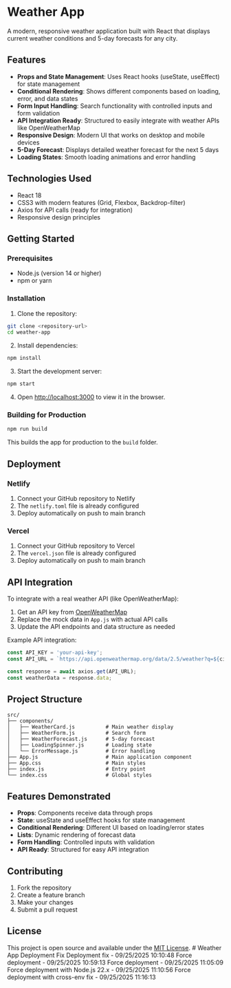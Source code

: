 # Weather App

A modern, responsive weather application built with React that displays current weather conditions and 5-day forecasts for any city.

## Features

- **Props and State Management**: Uses React hooks (useState, useEffect) for state management
- **Conditional Rendering**: Shows different components based on loading, error, and data states
- **Form Input Handling**: Search functionality with controlled inputs and form validation
- **API Integration Ready**: Structured to easily integrate with weather APIs like OpenWeatherMap
- **Responsive Design**: Modern UI that works on desktop and mobile devices
- **5-Day Forecast**: Displays detailed weather forecast for the next 5 days
- **Loading States**: Smooth loading animations and error handling

## Technologies Used

- React 18
- CSS3 with modern features (Grid, Flexbox, Backdrop-filter)
- Axios for API calls (ready for integration)
- Responsive design principles

## Getting Started

### Prerequisites

- Node.js (version 14 or higher)
- npm or yarn

### Installation

1. Clone the repository:
```bash
git clone <repository-url>
cd weather-app
```

2. Install dependencies:
```bash
npm install
```

3. Start the development server:
```bash
npm start
```

4. Open [http://localhost:3000](http://localhost:3000) to view it in the browser.

### Building for Production

```bash
npm run build
```

This builds the app for production to the `build` folder.

## Deployment

### Netlify

1. Connect your GitHub repository to Netlify
2. The `netlify.toml` file is already configured
3. Deploy automatically on push to main branch

### Vercel

1. Connect your GitHub repository to Vercel
2. The `vercel.json` file is already configured
3. Deploy automatically on push to main branch

## API Integration

To integrate with a real weather API (like OpenWeatherMap):

1. Get an API key from [OpenWeatherMap](https://openweathermap.org/api)
2. Replace the mock data in `App.js` with actual API calls
3. Update the API endpoints and data structure as needed

Example API integration:
```javascript
const API_KEY = 'your-api-key';
const API_URL = `https://api.openweathermap.org/data/2.5/weather?q=${city}&appid=${API_KEY}&units=metric`;

const response = await axios.get(API_URL);
const weatherData = response.data;
```

## Project Structure

```
src/
├── components/
│   ├── WeatherCard.js          # Main weather display
│   ├── WeatherForm.js          # Search form
│   ├── WeatherForecast.js      # 5-day forecast
│   ├── LoadingSpinner.js       # Loading state
│   └── ErrorMessage.js         # Error handling
├── App.js                      # Main application component
├── App.css                     # Main styles
├── index.js                    # Entry point
└── index.css                   # Global styles
```

## Features Demonstrated

- **Props**: Components receive data through props
- **State**: useState and useEffect hooks for state management
- **Conditional Rendering**: Different UI based on loading/error states
- **Lists**: Dynamic rendering of forecast data
- **Form Handling**: Controlled inputs with validation
- **API Ready**: Structured for easy API integration

## Contributing

1. Fork the repository
2. Create a feature branch
3. Make your changes
4. Submit a pull request

## License

This project is open source and available under the [MIT License](LICENSE).
#   W e a t h e r   A p p   D e p l o y m e n t   F i x  
 D e p l o y m e n t   f i x   -   0 9 / 2 5 / 2 0 2 5   1 0 : 1 0 : 4 8  
 F o r c e   d e p l o y m e n t   -   0 9 / 2 5 / 2 0 2 5   1 0 : 5 9 : 1 3  
 F o r c e   d e p l o y m e n t   -   0 9 / 2 5 / 2 0 2 5   1 1 : 0 5 : 0 9  
 F o r c e   d e p l o y m e n t   w i t h   N o d e . j s   2 2 . x   -   0 9 / 2 5 / 2 0 2 5   1 1 : 1 0 : 5 6  
 F o r c e   d e p l o y m e n t   w i t h   c r o s s - e n v   f i x   -   0 9 / 2 5 / 2 0 2 5   1 1 : 1 6 : 1 3  
 